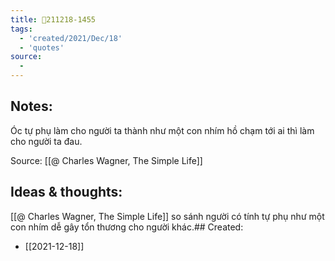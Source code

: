 ```yaml
---
title: 💬211218-1455
tags:
  - 'created/2021/Dec/18'
  - 'quotes'
source:
  - 
---
```


## Notes:
Óc tự phụ làm cho người ta thành như một con nhím hồ chạm tới ai thì làm cho người ta đau.

Source: [[@ Charles Wagner, The Simple Life]]

## Ideas & thoughts:
[[@ Charles Wagner, The Simple Life]] so sánh người có tính tự phụ như một con nhím dễ gây tổn thương cho người khác.## Created:
- [[2021-12-18]]
